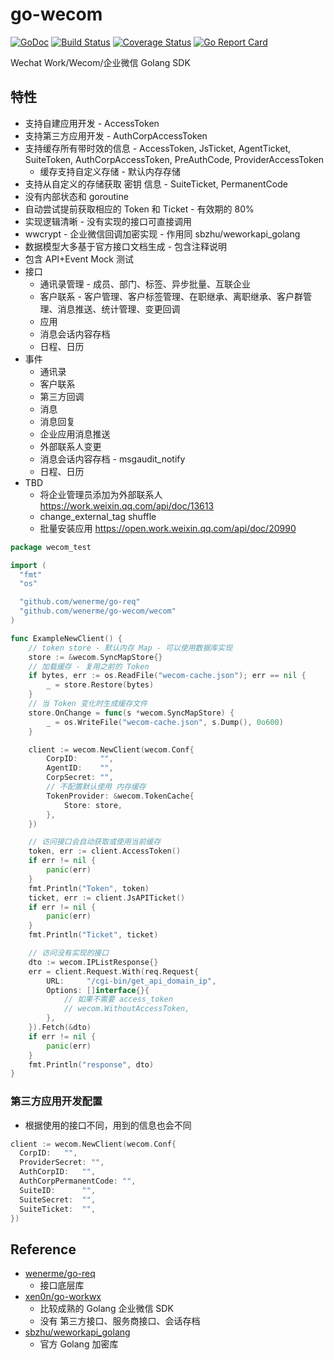 # go-wecom

[![GoDoc][doc-img]][doc] [![Build Status][ci-img]][ci] [![Coverage Status][cov-img]][cov] [![Go Report Card][report-card-img]][report-card]

[doc-img]: https://img.shields.io/badge/go.dev-reference-007d9c?logo=go&logoColor=white&style=flat-square
[doc]: https://pkg.go.dev/github.com/wenerme/go-wecom?tab=doc
[ci-img]: https://github.com/wenerme/go-wecom/actions/workflows/ci.yml/badge.svg
[ci]: https://github.com/wenerme/go-wecom/actions/workflows/ci.yml
[cov-img]: https://codecov.io/gh/wenerme/go-wecom/branch/main/graph/badge.svg
[cov]: https://codecov.io/gh/wenerme/go-wecom/branch/main
[report-card-img]: https://goreportcard.com/badge/github.com/wenerme/go-wecom
[report-card]: https://goreportcard.com/report/github.com/wenerme/go-wecom

Wechat Work/Wecom/企业微信 Golang SDK

## 特性

- 支持自建应用开发 - AccessToken
- 支持第三方应用开发 - AuthCorpAccessToken
- 支持缓存所有带时效的信息 - AccessToken, JsTicket, AgentTicket, SuiteToken, AuthCorpAccessToken, PreAuthCode, ProviderAccessToken
  - 缓存支持自定义存储 - 默认内存存储
- 支持从自定义的存储获取 密钥 信息 - SuiteTicket, PermanentCode
- 没有内部状态和 goroutine
- 自动尝试提前获取相应的 Token 和 Ticket - 有效期的 80%
- 实现逻辑清晰 - 没有实现的接口可直接调用
- wwcrypt - 企业微信回调加密实现 - 作用同 sbzhu/weworkapi_golang
- 数据模型大多基于官方接口文档生成 - 包含注释说明
- 包含 API+Event Mock 测试
- 接口
  - 通讯录管理 - 成员、部门、标签、异步批量、互联企业
  - 客户联系 - 客户管理、客户标签管理、在职继承、离职继承、客户群管理、消息推送、统计管理、变更回调
  - 应用
  - 消息会话内容存档
  - 日程、日历
- 事件
  - 通讯录
  - 客户联系
  - 第三方回调
  - 消息
  - 消息回复
  - 企业应用消息推送
  - 外部联系人变更
  - 消息会话内容存档 - msgaudit_notify
  - 日程、日历
- TBD
  - 将企业管理员添加为外部联系人 https://work.weixin.qq.com/api/doc/13613
  - change_external_tag shuffle
  - 批量安装应用 https://open.work.weixin.qq.com/api/doc/20990

```go
package wecom_test

import (
  "fmt"
  "os"

  "github.com/wenerme/go-req"
  "github.com/wenerme/go-wecom/wecom"
)

func ExampleNewClient() {
	// token store - 默认内存 Map - 可以使用数据库实现
	store := &wecom.SyncMapStore{}
	// 加载缓存 - 复用之前的 Token
	if bytes, err := os.ReadFile("wecom-cache.json"); err == nil {
		_ = store.Restore(bytes)
	}
	// 当 Token 变化时生成缓存文件
	store.OnChange = func(s *wecom.SyncMapStore) {
		_ = os.WriteFile("wecom-cache.json", s.Dump(), 0o600)
	}

	client := wecom.NewClient(wecom.Conf{
		CorpID:     "",
		AgentID:    "",
		CorpSecret: "",
		// 不配置默认使用 内存缓存
		TokenProvider: &wecom.TokenCache{
			Store: store,
		},
	})

	// 访问接口会自动获取或使用当前缓存
	token, err := client.AccessToken()
	if err != nil {
		panic(err)
	}
	fmt.Println("Token", token)
	ticket, err := client.JsAPITicket()
	if err != nil {
		panic(err)
	}
	fmt.Println("Ticket", ticket)

	// 访问没有实现的接口
	dto := wecom.IPListResponse{}
	err = client.Request.With(req.Request{
		URL:     "/cgi-bin/get_api_domain_ip",
		Options: []interface{}{
			// 如果不需要 access_token
			// wecom.WithoutAccessToken,
		},
	}).Fetch(&dto)
	if err != nil {
		panic(err)
	}
	fmt.Println("response", dto)
}
```

### 第三方应用开发配置
- 根据使用的接口不同，用到的信息也会不同

```go
client := wecom.NewClient(wecom.Conf{
  CorpID:   "",
  ProviderSecret: "",
  AuthCorpID:   "",
  AuthCorpPermanentCode: "",
  SuiteID:      "",
  SuiteSecret:  "",
  SuiteTicket:  "",
})
```

## Reference

- [wenerme/go-req](https://github.com/wenerme/go-req)
  - 接口底层库
- [xen0n/go-workwx](https://github.com/xen0n/go-workwx)
  - 比较成熟的 Golang 企业微信 SDK
  - 没有 第三方接口、服务商接口、会话存档
- [sbzhu/weworkapi_golang](https://github.com/sbzhu/weworkapi_golang)
  - 官方 Golang 加密库

